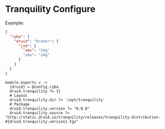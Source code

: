 
# Tranquility Configure

Example:

```json
{
  "ryba": {
    "druid": "broker": {
      "jvm": {
        "xms": "24g"
        "xmx": "24g"
      }
    }
  }
}
```

    module.exports = ->
      {druid} = @config.ryba
      druid.tranquility ?= {}
      # Layout
      druid.tranquility.dir ?= '/opt/tranquility'
      # Package
      druid.tranquility.version ?= "0.8.0"
      druid.tranquility.source ?= "http://static.druid.io/tranquility/releases/tranquility-distribution-#{druid.tranquility.version}.tgz"
      
